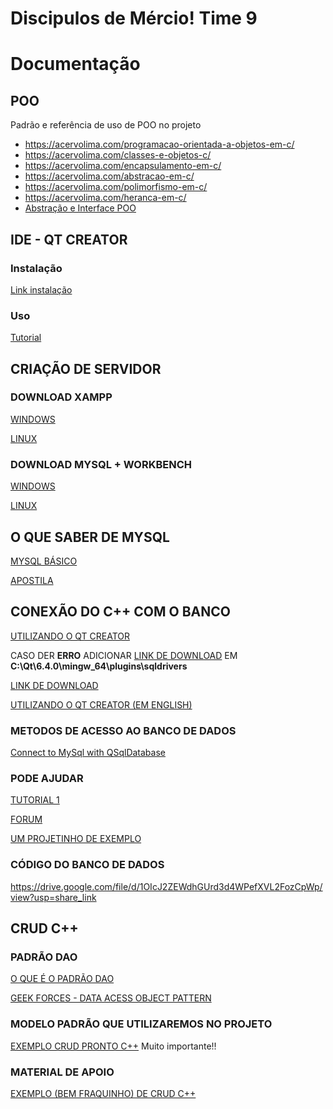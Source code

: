 # Discipulos de Mércio! Time 9

# Documentação
## POO
Padrão e referência de uso de POO no projeto

- https://acervolima.com/programacao-orientada-a-objetos-em-c/
- https://acervolima.com/classes-e-objetos-c/
- https://acervolima.com/encapsulamento-em-c/
- https://acervolima.com/abstracao-em-c/
- https://acervolima.com/polimorfismo-em-c/
- https://acervolima.com/heranca-em-c/
- [Abstração e Interface POO](https://youtu.be/H7ys8uvw_ik)




## IDE - QT CREATOR

### Instalação
 [Link instalação](https://youtu.be/QQDGb4AkY4c?list=PLx4x_zx8csUhzAyii9-cY-IJwo00p_5AC)
 ### Uso
 [Tutorial]( https://www.youtube.com/watch?v=n71zD8QZXmY&list=PLx4x_zx8csUhzAyii9-cY-IJwo00p_5AC&index=2)
 

## CRIAÇÃO DE SERVIDOR
### DOWNLOAD XAMPP

[WINDOWS](https://youtu.be/6Ids59fjRhw)

[LINUX](https://youtu.be/SL1pnztnm68)

### DOWNLOAD MYSQL + WORKBENCH

[WINDOWS](https://youtu.be/zpssr3u1EO8)

[LINUX](https://www.edivaldobrito.com.br/como-instalar-o-instalar-mysql-workbench-no-ubuntu-e-derivados/)


## O QUE SABER DE MYSQL

[MYSQL BÁSICO](https://youtu.be/XQkf-6Yl3WM)

[APOSTILA](http://www.univasf.edu.br/~leonardo.campos/Arquivos/Disciplinas/POO_2007_2/Apostilando_Tutorial_MySQL.pdf)


## CONEXÃO DO C++ COM O BANCO
[UTILIZANDO O QT CREATOR](https://youtu.be/yxy0yvZnX1Y)

CASO DER **ERRO** ADICIONAR  [LINK DE DOWNLOAD](https://github.com/thecodemonkey86/qt_mysql_driver/files/9683372/qsqlmysql.dll_Qt_SQL_driver_6.4.0_MinGW_11.2.0_64-bit.zip)
EM 
**C:\Qt\6.4.0\mingw_64\plugins\sqldrivers**

[LINK DE DOWNLOAD](https://github.com/thecodemonkey86/qt_mysql_driver/files/9683372/qsqlmysql.dll_Qt_SQL_driver_6.4.0_MinGW_11.2.0_64-bit.zip)

[UTILIZANDO O QT CREATOR (EM ENGLISH)](
https://www.youtube.com/watch?v=DEuiURx3tYY) 

### METODOS DE ACESSO AO BANCO DE DADOS
[Connect to MySql with QSqlDatabase](http://www.java2s.com/Code/Cpp/Qt/ConnecttoMySqlwithQSqlDatabaseanddoselectupdateinsertanddelete.htm)

### PODE AJUDAR
[TUTORIAL 1](https://youtu.be/_u7TcjIDNzw)

[FORUM](https://forum.qt.io/topic/86164/connection-to-a-mysql-database-with-qt-creator-on-windows)

[UM PROJETINHO DE EXEMPLO](https://github.com/agusk/crud-mysql-cpp/tree/master/src)

### CÓDIGO DO BANCO DE DADOS
https://drive.google.com/file/d/1OIcJ2ZEWdhGUrd3d4WPefXVL2FozCpWp/view?usp=share_link

## CRUD C++

### PADRÃO DAO
[O QUE É O PADRÃO DAO](https://youtu.be/vAspH9Xy_Ag)

[GEEK FORCES - DATA ACESS OBJECT PATTERN](https://www.geeksforgeeks.org/data-access-object-pattern/)

### MODELO PADRÃO QUE UTILIZAREMOS NO PROJETO
[EXEMPLO CRUD PRONTO C++](https://desenvolvimentoaberto.org/2014/12/15/dao-data-access-object-pattern-crud-oracle-ibm-db2-mssql-server-mfc-c/)
Muito importante!!

### MATERIAL DE APOIO
[EXEMPLO (BEM FRAQUINHO) DE  CRUD C++](https://github.com/heltonricardo/crud-cpp)
